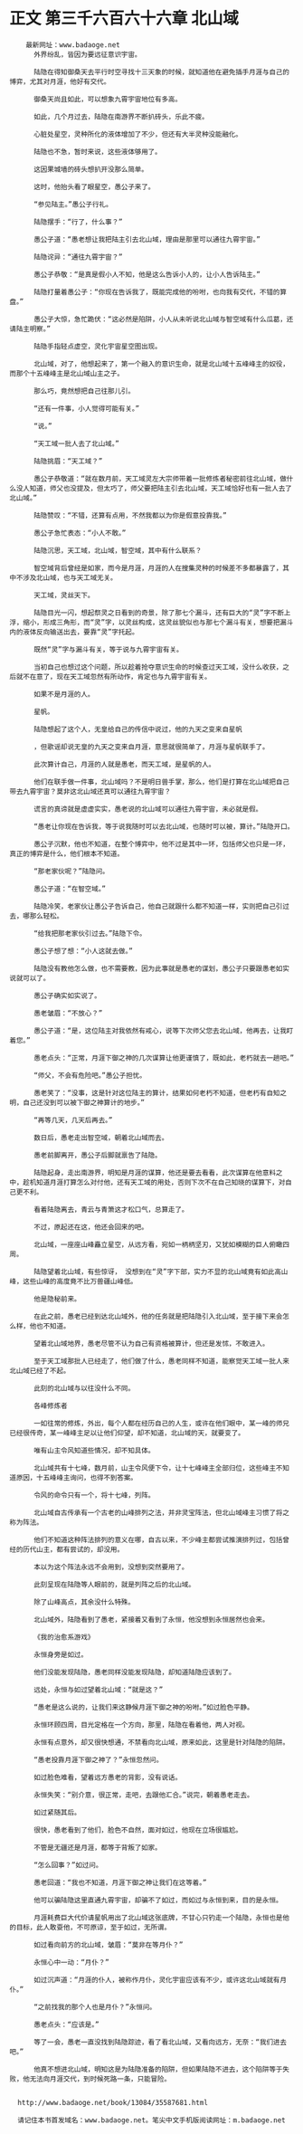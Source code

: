 # 正文 第三千六百六十六章 北山域
        最新网址：www.badaoge.net
          外界纷乱，皆因为要远征意识宇宙。
      
          陆隐在得知御桑天去平行时空寻找十三天象的时候，就知道他在避免插手月涯与自己的博弈，尤其对月涯，他好有交代。
      
          御桑天尚且如此，可以想象九霄宇宙地位有多高。
      
          如此，几个月过去，陆隐在南游界不断扒砖头，乐此不疲。
      
          心脏处星空，灵种所化的液体增加了不少，但还有大半灵种没能融化。
      
          陆隐也不急，暂时来说，这些液体够用了。
      
          这因果城墙的砖头想扒开没那么简单。
      
          这时，他抬头看了眼星空，愚公子来了。
      
          “参见陆主。”愚公子行礼。
      
          陆隐摆手：“行了，什么事？”
      
          愚公子道：“愚老想让我把陆主引去北山域，理由是那里可以通往九霄宇宙。”
      
          陆隐诧异：“通往九霄宇宙？”
      
          愚公子恭敬：“是真是假小人不知，他是这么告诉小人的，让小人告诉陆主。”
      
          陆隐打量着愚公子：“你现在告诉我了，既能完成他的吩咐，也向我有交代，不错的算盘。”
      
          愚公子大惊，急忙跪伏：“这必然是陷阱，小人从未听说北山域与智空域有什么瓜葛，还请陆主明察。”
      
          陆隐手指轻点虚空，灵化宇宙星空图出现。
      
          北山域，对了，他想起来了，第一个融入的意识生命，就是北山域十五峰峰主的奴役，而那个十五峰峰主是北山域山主之子。
      
          那么巧，竟然想把自己往那儿引。
      
          “还有一件事，小人觉得可能有关。”
      
          “说。”
      
          “天工域一批人去了北山域。”
      
          陆隐挑眉：“天工域？”
      
          愚公子恭敬道：“就在数月前，天工域灵左大宗师带着一批修炼者秘密前往北山域，做什么没人知道，师父也没提及，但太巧了，师父要把陆主引去北山域，天工域恰好也有一批人去了北山域。”
      
          陆隐赞叹：“不错，还算有点用，不然我都以为你是假意投靠我。”
      
          愚公子急忙表态：“小人不敢。”
      
          陆隐沉思，天工域，北山域，智空域，其中有什么联系？
      
          智空域背后曾经是如家，而今是月涯，月涯的人在搜集灵种的时候差不多都暴露了，其中不涉及北山域，也与天工域无关。
      
          天工域，灵丝天下。
      
          陆隐目光一闪，想起祭灵之日看到的奇景，除了那七个漏斗，还有巨大的“灵”字不断上浮，缩小，形成三角形，而“灵”字，以灵丝构成，这灵丝貌似也与那七个漏斗有关，想要把漏斗内的液体反向输送出去，要靠“灵”字托起。
      
          既然“灵”字与漏斗有关，等于说与九霄宇宙有关。
      
          当初自己也想过这个问题，所以趁着抢夺意识生命的时候查过天工域，没什么收获，之后就不在意了，现在天工域忽然有所动作，肯定也与九霄宇宙有关。
      
          如果不是月涯的人。
      
          星帆。
      
          陆隐想起了这个人，无皇给自己的传信中说过，他的九天之变来自星帆
      
          ，但歌谣却说无皇的九天之变来自月涯，意思就很简单了，月涯与星帆联手了。
      
          此次算计自己，月涯的人就是愚老，而天工域，是星帆的人。
      
          他们在联手做一件事，北山域吗？不是明日兽手掌，那么，他们是打算在北山域把自己带去九霄宇宙？莫非这北山域还真可以通往九霄宇宙？
      
          谎言的真谛就是虚虚实实，愚老说的北山域可以通往九霄宇宙，未必就是假。
      
          “愚老让你现在告诉我，等于说我随时可以去北山域，也随时可以被，算计。”陆隐开口。
      
          愚公子沉默，他也不知道，在整个博弈中，他不过是其中一环，包括师父也只是一环，真正的博弈是什么，他们根本不知道。
      
          “那老家伙呢？”陆隐问。
      
          愚公子道：“在智空域。”
      
          陆隐冷笑，老家伙让愚公子告诉自己，他自己就跟什么都不知道一样，实则把自己引过去，哪那么轻松。
      
          “给我把那老家伙引过去。”陆隐下令。
      
          愚公子想了想：“小人这就去做。”
      
          陆隐没有教他怎么做，也不需要教，因为此事就是愚老的谋划，愚公子只要跟愚老如实说就可以了。
      
          愚公子确实如实说了。
      
          愚老皱眉：“不放心？”
      
          愚公子道：“是，这位陆主对我依然有戒心，说等下次师父您去北山域，他再去，让我盯着您。”
      
          愚老点头：“正常，月涯下御之神的几次谋算让他更谨慎了，既如此，老朽就去一趟吧。”
      
          “师父，不会有危险吧。”愚公子担忧。
      
          愚老笑了：“没事，这是针对这位陆主的算计，结果如何老朽不知道，但老朽有自知之明，自己还没到可以被下御之神算计的地步。”
      
          “再等几天，几天后再去。”
      
          数日后，愚老走出智空域，朝着北山域而去。
      
          愚老前脚离开，愚公子后脚就禀告了陆隐。
      
          陆隐起身，走出南游界，明知是月涯的谋算，他还是要去看看，此次谋算在他意料之中，趁机知道月涯打算怎么对付他，还有天工域的用处，否则下次不在自己知晓的谋算下，对自己更不利。
      
          看着陆隐离去，青云与青箫这才松口气，总算走了。
      
          不过，原起还在这，他还会回来的吧。
      
          北山域，一座座山峰矗立星空，从远方看，宛如一柄柄坚刃，又犹如模糊的巨人俯瞰四周。
      
          陆隐望着北山域，有些惊讶， 没想到在“灵”字下部，实力不显的北山域竟有如此高山峰，这些山峰的高度竟不比万兽疆山峰低。
      
          他是隐秘前来。
      
          在此之前，愚老已经到达北山域外，他的任务就是把陆隐引入北山域，至于接下来会怎么样，他也不知道。
      
          望着北山域地界，愚老尽管不认为自己有资格被算计，但还是发怵，不敢进入。
      
          至于天工域那批人已经走了，他们做了什么，愚老同样不知道，能察觉天工域一批人来北山域已经了不起。
      
          此刻的北山域与以往没什么不同。
      
          各峰修炼者
      
          一如往常的修炼，外出，每个人都在经历自己的人生，或许在他们眼中，某一峰的师兄已经很传奇，某一峰峰主足以让他们仰望，却不知道，北山域的天，就要变了。
      
          唯有山主令风知道些情况，却不知具体。
      
          北山域共有十七峰，数月前，山主令风便下令，让十七峰峰主全部归位，这些峰主不知道原因，十五峰峰主询问，也得不到答案。
      
          令风的命令只有一个，将十七峰，列阵。
      
          北山域自古传承有一个古老的山峰排列之法，并非灵宝阵法，但北山域峰主习惯了将之称为阵法。
      
          他们不知道这种阵法排列的意义在哪，自古以来，不少峰主都尝试推演排列过，包括曾经的历代山主，都有尝试的，却没用。
      
          本以为这个阵法永远不会用到，没想到突然要用了。
      
          此刻呈现在陆隐等人眼前的，就是列阵之后的北山域。
      
          除了山峰高点，其余没什么特殊。
      
          北山域外，陆隐看到了愚老，紧接着又看到了永恒，他没想到永恒居然也会来。
      
          《我的治愈系游戏》
      
          永恒身旁是如过。
      
          他们没能发现陆隐，愚老同样没能发现陆隐，却知道陆隐应该到了。
      
          远处，永恒与如过望着北山域：“就是这？”
      
          “愚老是这么说的，让我们来这静候月涯下御之神的吩咐。”如过脸色平静。
      
          永恒环顾四周，目光定格在一个方向，那里，陆隐在看着他，两人对视。
      
          永恒有点意外，却又很快想通，不禁看向北山域，原来如此，这里是针对陆隐的陷阱。
      
          “愚老投靠月涯下御之神了？”永恒忽然问。
      
          如过脸色难看，望着远方愚老的背影，没有说话。
      
          永恒失笑：“别介意，很正常，走吧，去跟他汇合。”说完，朝着愚老走去。
      
          如过紧随其后。
      
          很快，愚老看到了他们，脸色不自然，面对如过，他现在立场很尴尬。
      
          不管是无疆还是月涯，都等于背叛了如家。
      
          “怎么回事？”如过问。
      
          愚老回道：“我也不知道，月涯下御之神让我们在这等着。”
      
          他可以骗陆隐这里直通九霄宇宙，却骗不了如过，而如过与永恒到来，目的是永恒。
      
          月涯耗费巨大代价请星帆用出了北山域这张底牌，不甘心只钓走一个陆隐，永恒也是他的目标，此人敢耍他，不可原谅，至于如过，无所谓。
      
          如过看向前方的北山域，皱眉：“莫非在等月仆？”
      
          永恒心中一动：“月仆？”
      
          如过沉声道：“月涯的仆人，被称作月仆，灵化宇宙应该有不少，或许这北山域就有月仆。”
      
          “之前找我的那个人也是月仆？”永恒问。
      
          愚老点头：“应该是。”
      
          等了一会，愚老一直没找到陆隐踪迹，看了看北山域，又看向远方，无奈：“我们进去吧。”
      
          他真不想进北山域，明知这是为陆隐准备的陷阱，但如果陆隐不进去，这个陷阱等于失败，他无法向月涯交代，到时候死路一条，只能冒险。
      
      
      http://www.badaoge.net/book/13084/35587681.html
      
      请记住本书首发域名：www.badaoge.net。笔尖中文手机版阅读网址：m.badaoge.net